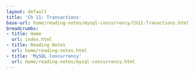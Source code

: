 ```yaml
---
layout: default
title: 'Ch 11: Transactions'
base-url: home/reading-notes/mysql-concurrency/Ch11-Tranactions.html
breadcrumbs:
- title: Home
  url: index.html
- title: Reading Notes
  url: home/reading-notes.html
- title: 'MySQL Concurrency'
  url: home/reading-notes/mysql-concurrency.html
---
```


